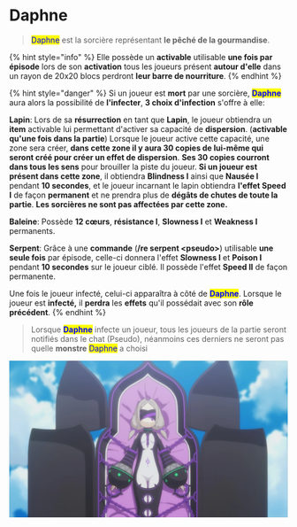# Daphne

> <mark style="color:blue;">Daphne</mark> est la sorcière représentant **le pêché de la gourmandise**.

{% hint style="info" %}
Elle possède un **activable** utilisable **une fois par épisode** lors de son **activation** tous les joueurs présent **autour d'elle** dans un rayon de 20x20 blocs perdront **leur barre de nourriture**.
{% endhint %}

{% hint style="danger" %}
Si un joueur est **mort** par une sorcière, <mark style="color:blue;">**Daphne**</mark> aura alors la possibilité de **l'infecter**, **3 choix d'infection** s'offre à elle:&#x20;

**Lapin**: Lors de sa **résurrection** en tant que **Lapin**, le joueur obtiendra un **item** activable lui permettant d'activer sa capacité de **dispersion**. (**activable qu'une fois dans la partie**) Lorsque le joueur active cette capacité, une zone sera créer, **dans cette zone il y aura 30 copies de lui-même qui seront créé pour créer un effet de dispersion**. **Ses 30 copies courront dans tous les sens** pour brouiller la piste du joueur. **Si un joueur est présent dans cette zone**, il obtiendra **Blindness I** ainsi que **Nausée I** pendant **10 secondes**, et le joueur incarnant le lapin obtiendra **l'effet Speed I** de façon **permanent** et ne prendra plus de **dégâts de chutes de toute la partie**. **Les sorcières ne sont pas affectées par cette zone.**

**Baleine**: Possède **12 cœurs**, **résistance I**, **Slowness I** et **Weakness I** permanents.

**Serpent**: Grâce à une **commande** (**/re serpent \<pseudo>**) utilisable **une seule fois** par épisode, celle-ci donnera l'effet **Slowness I** et **Poison I** pendant **10 secondes** sur le joueur ciblé. Il possède l'effet **Speed II** de façon permanente.

Une fois le joueur infecté, celui-ci apparaîtra à côté de <mark style="color:blue;">**Daphne**</mark>. Lorsque le joueur est **infecté,** il **perdra** les **effets** qu'il possédait avec son **rôle précédent**.
{% endhint %}

> Lorsque <mark style="color:blue;">**Daphne**</mark> infecte un joueur, tous les joueurs de la partie seront notifiés dans le chat (Pseudo), néanmoins ces derniers ne seront pas quelle **monstre** <mark style="color:blue;">Daphne</mark> a choisi

![](<../../../.gitbook/assets/image (24).png>)
